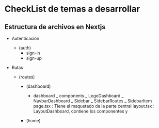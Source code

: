 # CheckList de temas a desarrollar

## Estructura de archivos en Nextjs

- Autenticación

  - (auth)
    - sign-in
    - sign-up

- Rutas

  - (routes)

    - (dashboard)

      - dashboard
        _ components
        _ LogoDashboard
        _ NavbarDashboard
        _ Sidebar
        _ SidebarRoutes
        _ SidebarItem
        page.tsx : Tiene el maquetado de la parte central
        layout.tsx : LayoutDashboard, contiene los componentes <Sidebar /> y <NavbarDashboard />

    - (home)
